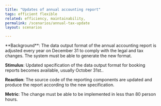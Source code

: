 ```yaml
---
title: "Updates of annual accounting report"
tags: efficient flexible
related: efficiency, maintainability,
permalink: /scenarios/annual-tax-update
layout: scenarios

---
```


<div class="arc42-help" markdown="1">
**Background**: The data output format of the annual accounting report is adjusted every year on December 31 to comply with the legal and tax changes. The system must be able to generate the new format.

**Stimulus**: Updated specification of the data output format for booking reports becomes available, usually October 31st..

**Reaction**: The source code of the reporting components are updated and produce the report according to the new specification.

**Metric**: The change must be able to be implemented in less than 80 person hours.


</div><br>




